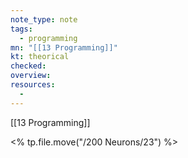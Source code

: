 ```yaml
---
note_type: note
tags:
  - programming
mn: "[[13 Programming]]"
kt: theorical
checked: 
overview:
resources:
  -
---
```

[[13 Programming]]

<% tp.file.move("/200 Neurons/23") %>


